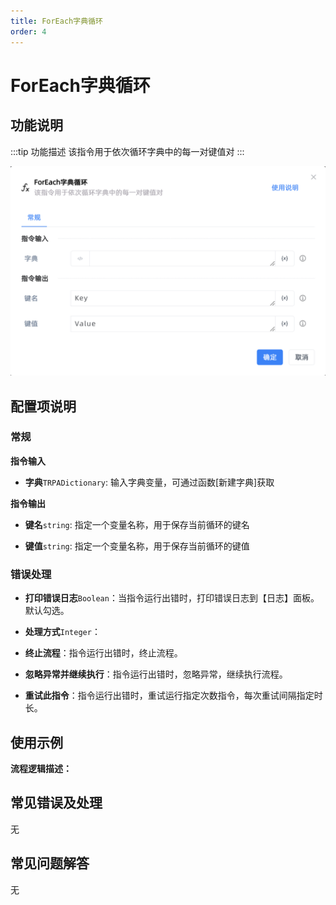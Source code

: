 ```yaml
---
title: ForEach字典循环
order: 4
---
```


# ForEach字典循环

## 功能说明

:::tip 功能描述
该指令用于依次循环字典中的每一对键值对
:::

![ForEach字典循环](../../assets/ForEach字典循环_command.png)

## 配置项说明

### 常规

**指令输入**

- **字典**`TRPADictionary`: 输入字典变量，可通过函数[新建字典]获取


**指令输出**

- **键名**`string`: 指定一个变量名称，用于保存当前循环的键名

- **键值**`string`: 指定一个变量名称，用于保存当前循环的键值

### 错误处理

- **打印错误日志**`Boolean`：当指令运行出错时，打印错误日志到【日志】面板。默认勾选。

- **处理方式**`Integer`：

 - **终止流程**：指令运行出错时，终止流程。

 - **忽略异常并继续执行**：指令运行出错时，忽略异常，继续执行流程。

 - **重试此指令**：指令运行出错时，重试运行指定次数指令，每次重试间隔指定时长。

## 使用示例

**流程逻辑描述：** 

## 常见错误及处理

无

## 常见问题解答

无

